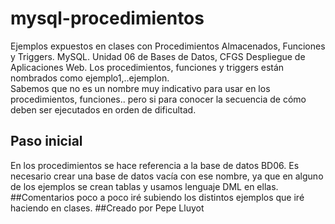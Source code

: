 # mysql-procedimientos
Ejemplos expuestos en clases con Procedimientos Almacenados, Funciones y Triggers. MySQL. 
Unidad 06 de Bases de Datos, CFGS Despliegue de Aplicaciones Web.
Los procedimientos, funciones y triggers están nombrados como ejemplo1,..ejemplon.  
Sabemos que no es un nombre muy indicativo para usar en los procedimientos, funciones.. pero si para conocer la secuencia de cómo deben ser ejecutados en orden de dificultad.
## Paso inicial
En los procedimientos se hace referencia a la base de datos BD06. 
Es necesario crear una base de datos vacía con ese nombre, ya que en alguno de los ejemplos se crean tablas y usamos lenguaje DML en ellas.
##Comentarios
poco a poco iré subiendo los distintos ejemplos que iré haciendo en clases.
##Creado por
Pepe Lluyot
